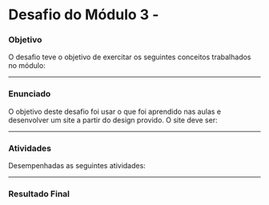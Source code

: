 # Desafio do Módulo 3 - 

### Objetivo

O desafio teve o objetivo de exercitar os seguintes conceitos trabalhados no módulo:



---

### Enunciado

O objetivo deste desafio foi usar o que foi aprendido nas aulas e desenvolver um site a partir do design provido. O site deve ser:



---

### Atividades

Desempenhadas as seguintes atividades:



---

### Resultado Final



